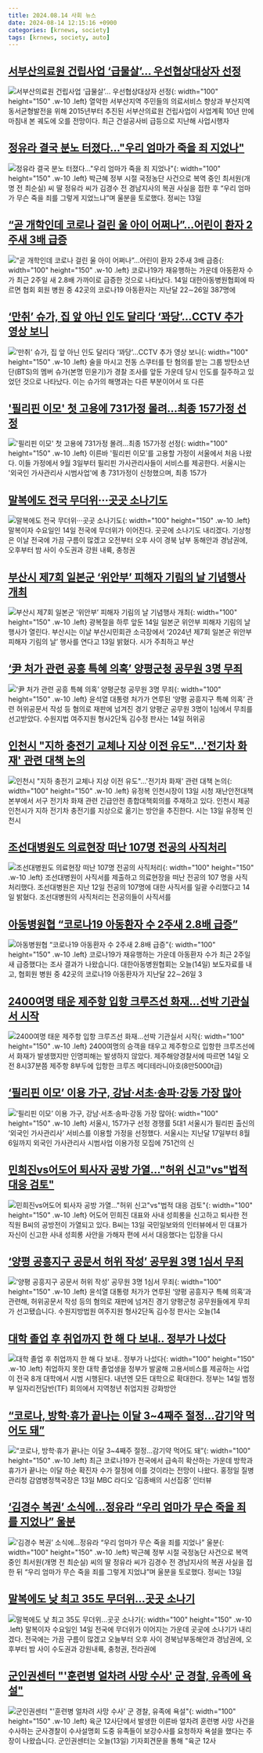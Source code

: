 ```yaml
---
title: 2024.08.14 사회 뉴스
date: 2024-08-14 12:15:16 +0900
categories: [krnews, society]
tags: [krnews, society, auto]
---
```

## [서부산의료원 건립사업 ‘급물살’… 우선협상대상자 선정](https://n.news.naver.com/mnews/article/022/0003959932)

![서부산의료원 건립사업 ‘급물살’… 우선협상대상자 선정](https://mimgnews.pstatic.net/image/origin/022/2024/08/14/3959932.jpg?type=nf220_150){: width="100" height="150" .w-10 .left}
열악한 서부산지역 주민들의 의료서비스 향상과 부산지역 동서균형발전을 위해 2015년부터 추진된 서부산의료원 건립사업이 사업계획 10년 만에 마침내 본 궤도에 오를 전망이다. 최근 건설공사비 급등으로 지난해 사업시행자

## [정유라 결국 분노 터졌다…"우리 엄마가 죽을 죄 지었나"](https://n.news.naver.com/mnews/article/014/0005227426)

![정유라 결국 분노 터졌다…"우리 엄마가 죽을 죄 지었나"](https://mimgnews.pstatic.net/image/origin/014/2024/08/14/5227426.jpg?type=nf220_150){: width="100" height="150" .w-10 .left}
박근혜 정부 시절 국정농단 사건으로 복역 중인 최서원(개명 전 최순실) 씨 딸 정유라 씨가 김경수 전 경남지사의 복권 사실을 접한 후 “우리 엄마가 무슨 죽을 죄를 그렇게 지었느냐”며 울분을 토로했다. 정씨는 13일

## [“곧 개학인데 코로나 걸린 울 아이 어쩌나”…어린이 환자 2주새 3배 급증](https://n.news.naver.com/mnews/article/009/0005350069)

![“곧 개학인데 코로나 걸린 울 아이 어쩌나”…어린이 환자 2주새 3배 급증](https://mimgnews.pstatic.net/image/origin/009/2024/08/14/5350069.jpg?type=nf220_150){: width="100" height="150" .w-10 .left}
코로나19가 재유행하는 가운데 아동환자 수가 최근 2주일 새 2.8배 가까이로 급증한 것으로 나타났다. 14일 대한아동병원협회에 따르면 협회 회원 병원 중 42곳의 코로나19 아동환자는 지난달 22∼26일 387명에

## [‘만취’ 슈가, 집 앞 아닌 인도 달리다 ‘꽈당’…CCTV 추가 영상 보니](https://n.news.naver.com/mnews/article/018/0005810841)

![‘만취’ 슈가, 집 앞 아닌 인도 달리다 ‘꽈당’…CCTV 추가 영상 보니](https://mimgnews.pstatic.net/image/origin/018/2024/08/14/5810841.jpg?type=nf220_150){: width="100" height="150" .w-10 .left}
술을 마시고 전동 스쿠터를 탄 혐의를 받는 그룹 방탄소년단(BTS)의 멤버 슈가(본명 민윤기)가 경찰 조사를 앞둔 가운데 당시 인도를 질주하고 있었던 것으로 나타났다. 이는 슈가의 해명과는 다른 부분이어서 또 다른

## ['필리핀 이모' 첫 고용에 731가정 몰려...최종 157가정 선정](https://n.news.naver.com/mnews/article/014/0005227472)

!['필리핀 이모' 첫 고용에 731가정 몰려...최종 157가정 선정](https://mimgnews.pstatic.net/image/origin/014/2024/08/14/5227472.jpg?type=nf220_150){: width="100" height="150" .w-10 .left}
이른바 '필리핀 이모'를 고용할 가정이 서울에서 처음 나왔다. 이들 가정에서 9월 3일부터 필리핀 가사관리사들이 서비스를 제공한다. 서울시는 '외국인 가사관리사 시범사업'에 총 731가정이 신청했으며, 최종 157가

## [말복에도 전국 무더위···곳곳 소나기도](https://n.news.naver.com/mnews/article/032/0003314822)

![말복에도 전국 무더위···곳곳 소나기도](https://mimgnews.pstatic.net/image/origin/032/2024/08/14/3314822.jpg?type=nf220_150){: width="100" height="150" .w-10 .left}
말복이자 수요일인 14일 전국에 무더위가 이어진다. 곳곳에 소나기도 내리겠다. 기상청은 이날 전국에 가끔 구름이 많겠고 오전부터 오후 사이 경북 남부 동해안과 경남권에, 오후부터 밤 사이 수도권과 강원 내륙, 충청권

## [부산시 제7회 일본군 ‘위안부’ 피해자 기림의 날 기념행사 개최](https://n.news.naver.com/mnews/article/658/0000081052)

![부산시 제7회 일본군 ‘위안부’ 피해자 기림의 날 기념행사 개최](https://mimgnews.pstatic.net/image/origin/658/2024/08/13/81052.jpg?type=nf220_150){: width="100" height="150" .w-10 .left}
광복절을 하루 앞둔 14일 일본군 위안부 피해자 기림의 날 행사가 열린다. 부산시는 이날 부산시민회관 소극장에서 ‘2024년 제7회 일본군 위안부 피해자 기림의 날’ 행사를 연다고 13일 밝혔다. 시가 주최하고 부산

## [‘尹 처가 관련 공흥 특혜 의혹’ 양평군청 공무원 3명 무죄](https://n.news.naver.com/mnews/article/005/0001717880)

![‘尹 처가 관련 공흥 특혜 의혹’ 양평군청 공무원 3명 무죄](https://mimgnews.pstatic.net/image/origin/005/2024/08/14/1717880.jpg?type=nf220_150){: width="100" height="150" .w-10 .left}
윤석열 대통령 처가가 연루된 ‘양평 공흥지구 특혜 의혹’ 관련 허위공문서 작성 등 혐의로 재판에 넘겨진 경기 양평군 공무원 3명이 1심에서 무죄를 선고받았다. 수원지법 여주지원 형사2단독 김수정 판사는 14일 허위공

## [인천시 "지하 충전기 교체나 지상 이전 유도"...'전기차 화재' 관련 대책 논의](https://n.news.naver.com/mnews/article/666/0000049439)

![인천시 "지하 충전기 교체나 지상 이전 유도"...'전기차 화재' 관련 대책 논의](https://mimgnews.pstatic.net/image/origin/666/2024/08/13/49439.jpg?type=nf220_150){: width="100" height="150" .w-10 .left}
유정복 인천시장이 13일 시청 재난안전대책본부에서 서구 전기차 화재 관련 긴급안전 종합대책회의를 주재하고 있다. 인천시 제공 인천시가 지하 전기차 충전기를 지상으로 옮기는 방안을 추진한다. 시는 13일 유정복 인천시

## [조선대병원도 의료현장 떠난 107명 전공의 사직처리](https://n.news.naver.com/mnews/article/079/0003927876)

![조선대병원도 의료현장 떠난 107명 전공의 사직처리](https://mimgnews.pstatic.net/image/origin/079/2024/08/14/3927876.jpg?type=nf220_150){: width="100" height="150" .w-10 .left}
조선대병원이 사직서를 제출하고 의료현장을 떠난 전공의 107 명을 사직 처리했다. 조선대병원은 지난 12일 전공의 107명에 대한 사직서를 일괄 수리했다고 14일 밝혔다. 조선대병원의 사직처리는 전공의들이 사직서를

## [아동병원협 “코로나19 아동환자 수 2주새 2.8배 급증”](https://n.news.naver.com/mnews/article/056/0011780680)

![아동병원협 “코로나19 아동환자 수 2주새 2.8배 급증”](https://mimgnews.pstatic.net/image/origin/056/2024/08/14/11780680.jpg?type=nf220_150){: width="100" height="150" .w-10 .left}
코로나19가 재유행하는 가운데 아동환자 수가 최근 2주일 새 급증했다는 조사 결과가 나왔습니다. 대한아동병원협회는 오늘(14일) 보도자료를 내고, 협회원 병원 중 42곳의 코로나19 아동환자가 지난달 22∼26일 3

## [2400여명 태운 제주항 입항 크루즈선 화재…선박 기관실서 시작](https://n.news.naver.com/mnews/article/025/0003379780)

![2400여명 태운 제주항 입항 크루즈선 화재…선박 기관실서 시작](https://mimgnews.pstatic.net/image/origin/025/2024/08/14/3379780.jpg?type=nf220_150){: width="100" height="150" .w-10 .left}
2400여명의 승객을 태우고 제주항으로 입항한 크루즈선에서 화재가 발생했지만 인명피해는 발생하지 않았다. 제주해양경찰서에 따르면 14일 오전 8시37분쯤 제주항 8부두에 입항한 크루즈 메디테라니아호(8만5000t급)

## [‘필리핀 이모’ 이용 가구, 강남·서초·송파·강동 가장 많아](https://n.news.naver.com/mnews/article/023/0003852502)

![‘필리핀 이모’ 이용 가구, 강남·서초·송파·강동 가장 많아](https://mimgnews.pstatic.net/image/origin/023/2024/08/14/3852502.jpg?type=nf220_150){: width="100" height="150" .w-10 .left}
서울시, 157가구 선정 경쟁률 5대1 서울시가 필리핀 출신의 ‘외국인 가사관리사’ 서비스를 이용할 가정을 선정했다. 서울시는 지난달 17일부터 8월 6일까지 외국인 가사관리사 시범사업 이용가정 모집에 751건의 신

## [민희진vs어도어 퇴사자 공방 가열…"허위 신고"vs"법적 대응 검토"](https://n.news.naver.com/mnews/article/079/0003927797)

![민희진vs어도어 퇴사자 공방 가열…"허위 신고"vs"법적 대응 검토"](https://mimgnews.pstatic.net/image/origin/079/2024/08/14/3927797.jpg?type=nf220_150){: width="100" height="150" .w-10 .left}
어도어 민희진 대표와 사내 성희롱을 신고하고 퇴사한 전 직원 B씨의 공방전이 가열되고 있다. B씨는 13일 국민일보와의 인터뷰에서 민 대표가 자신이 신고한 사내 성희롱 사안을 가해자 편에 서서 대응했다는 입장을 다시

## [‘양평 공흥지구 공문서 허위 작성’ 공무원 3명 1심서 무죄](https://n.news.naver.com/mnews/article/056/0011780733)

![‘양평 공흥지구 공문서 허위 작성’ 공무원 3명 1심서 무죄](https://mimgnews.pstatic.net/image/origin/056/2024/08/14/11780733.jpg?type=nf220_150){: width="100" height="150" .w-10 .left}
윤석열 대통령 처가가 연루된 ‘양평 공흥지구 특혜 의혹’과 관련해, 허위공문서 작성 등의 혐의로 재판에 넘겨진 경기 양평군청 공무원들에게 무죄가 선고됐습니다. 수원지방법원 여주지원 형사2단독 김수정 판사는 오늘(14

## [대학 졸업 후 취업까지 한 해 다 보내.. 정부가 나섰다](https://n.news.naver.com/mnews/article/018/0005810923)

![대학 졸업 후 취업까지 한 해 다 보내.. 정부가 나섰다](https://mimgnews.pstatic.net/image/origin/018/2024/08/14/5810923.jpg?type=nf220_150){: width="100" height="150" .w-10 .left}
취업하지 못한 대학 졸업생을 정부가 발굴해 고용서비스를 제공하는 사업이 전국 8개 대학에서 시범 시행된다. 내년엔 모든 대학으로 확대한다. 정부는 14일 범정부 일자리전담반(TF) 회의에서 지역청년 취업지원 강화방안

## [“코로나, 방학·휴가 끝나는 이달 3~4째주 절정…감기약 먹어도 돼”](https://n.news.naver.com/mnews/article/081/0003471995)

![“코로나, 방학·휴가 끝나는 이달 3~4째주 절정…감기약 먹어도 돼”](https://mimgnews.pstatic.net/image/origin/081/2024/08/13/3471995.jpg?type=nf220_150){: width="100" height="150" .w-10 .left}
최근 코로나19가 전국에서 급속히 확산하는 가운데 방학과 휴가가 끝나는 이달 하순 확진자 수가 절정에 이를 것이라는 전망이 나왔다. 홍정일 질병관리청 감염병정책국장은 13일 MBC 라디오 ‘김종배의 시선집중’ 인터뷰

## [‘김경수 복권’ 소식에…정유라 “우리 엄마가 무슨 죽을 죄를 지었나” 울분](https://n.news.naver.com/mnews/article/016/0002349524)

![‘김경수 복권’ 소식에…정유라 “우리 엄마가 무슨 죽을 죄를 지었나” 울분](https://mimgnews.pstatic.net/image/origin/016/2024/08/14/2349524.jpg?type=nf220_150){: width="100" height="150" .w-10 .left}
박근혜 정부 시절 국정농단 사건으로 복역 중인 최서원(개명 전 최순실) 씨의 딸 정유라 씨가 김경수 전 경남지사의 복권 사실을 접한 뒤 “우리 엄마가 무슨 죽을 죄를 그렇게 지었냐”며 울분을 토로했다. 정씨는 13일

## [말복에도 낮 최고 35도 무더위…곳곳 소나기](https://n.news.naver.com/mnews/article/001/0014873765)

![말복에도 낮 최고 35도 무더위…곳곳 소나기](https://mimgnews.pstatic.net/image/origin/001/2024/08/14/14873765.jpg?type=nf220_150){: width="100" height="150" .w-10 .left}
말복이자 수요일인 14일 전국에 무더위가 이어지는 가운데 곳곳에 소나기가 내리겠다. 전국에는 가끔 구름이 많겠고 오늘부터 오후 사이 경북남부동해안과 경남권에, 오후부터 밤 사이 수도권과 강원내륙, 충청권, 전라권에

## [군인권센터 "'훈련병 얼차려 사망 수사' 군 경찰, 유족에 욕설"](https://n.news.naver.com/mnews/article/437/0000405953)

![군인권센터 "'훈련병 얼차려 사망 수사' 군 경찰, 유족에 욕설"](https://mimgnews.pstatic.net/image/origin/437/2024/08/13/405953.jpg?type=nf220_150){: width="100" height="150" .w-10 .left}
육군 12사단에서 발생한 이른바 얼차려 훈련병 사망 사건을 수사하는 군사경찰이 수사설명회 도중 유족들이 보강수사를 요청하자 욕설을 했다는 주장이 나왔습니다. 군인권센터는 오늘(13일) 기자회견문을 통해 "육군 12사


